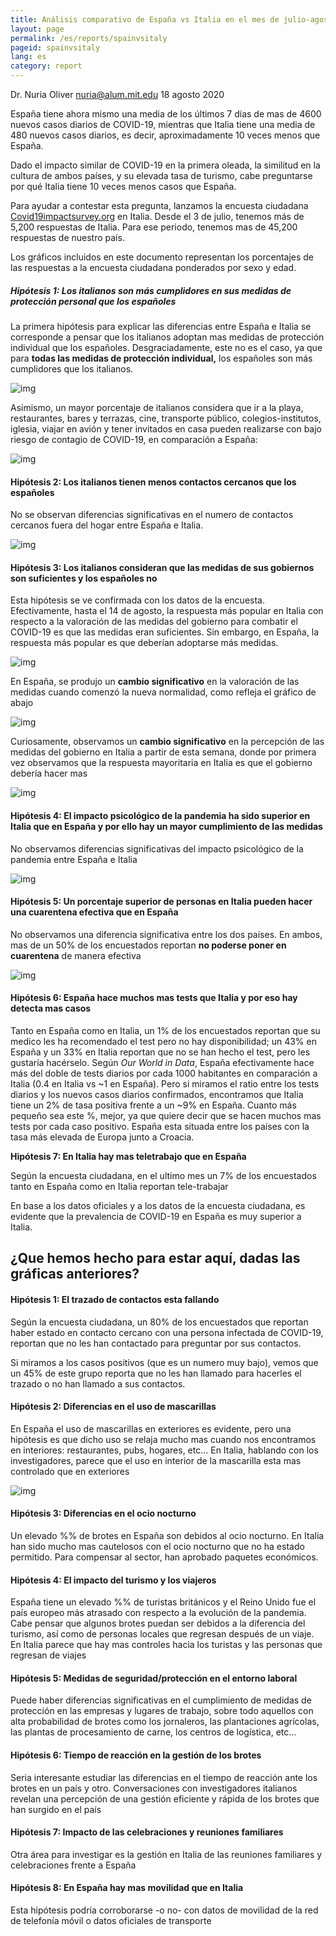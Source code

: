 ```yaml
---
title: Análisis comparativo de España vs Italia en el mes de julio-agosto 2020 con respecto a los casos de COVID-19
layout: page
permalink: /es/reports/spainvsitaly
pageid: spainvsitaly
lang: es
category: report
---
```


Dr. Nuria Oliver
nuria@alum.mit.edu
18 agosto 2020

España tiene ahora mismo una media de los últimos 7 días de mas de 4600 nuevos casos diarios de COVID-19, mientras que Italia tiene una media de 480 nuevos casos diarios, es decir, aproximadamente 10 veces menos que España. 

Dado el impacto similar de COVID-19 en la primera oleada, la similitud en la cultura de ambos países, y su elevada tasa de turismo, cabe preguntarse por qué Italia tiene 10 veces menos casos que España. 

Para ayudar a contestar esta pregunta, lanzamos la encuesta ciudadana [Covid19impactsurvey.org](https://covid19impactsurvey.org/) en Italia. Desde el 3 de julio, tenemos más de 5,200 respuestas de Italia. Para ese periodo, tenemos mas de 45,200 respuestas de nuestro país. 

Los gráficos incluidos en este documento representan los porcentajes de las respuestas a la encuesta ciudadana ponderados por sexo y edad. 

##### Hipótesis 1: Los italianos son más cumplidores en sus medidas de protección personal que los españoles

La primera hipótesis para explicar las diferencias entre España e Italia se corresponde a pensar que los italianos adoptan mas medidas de protección individual que los españoles. Desgraciadamente, este no es el caso, ya que para **todas las medidas de protección individual,** los españoles son más cumplidores que los italianos. 

![img](SpainVsItaly.assets/clip_image002.png)

Asimismo, un mayor porcentaje de italianos considera que ir a la playa, restaurantes, bares y terrazas, cine, transporte público, colegios-institutos, iglesia, viajar en avión y tener invitados en casa pueden realizarse con bajo riesgo de contagio de COVID-19, en comparación a España: 

![img](SpainVsItaly.assets/clip_image004.png)

 

#### Hipótesis 2: Los italianos tienen menos contactos cercanos que los españoles 

No se observan diferencias significativas en el numero de contactos cercanos fuera del hogar entre España e Italia. 

![img](SpainVsItaly.assets/clip_image006.png)

#### Hipótesis 3: Los italianos consideran que las medidas de sus gobiernos son suficientes y los españoles no

Esta hipótesis se ve confirmada con los datos de la encuesta. Efectivamente, hasta el 14 de agosto, la respuesta más popular en Italia con respecto a la valoración de las medidas del gobierno para combatir el COVID-19 es que las medidas eran suficientes. Sin embargo, en España, la respuesta más popular es que deberían adoptarse más medidas. 

![img](SpainVsItaly.assets/clip_image008.png)

En España, se produjo un **cambio significativo** en la valoración de las medidas cuando comenzó la nueva normalidad, como refleja el gráfico de abajo

![img](SpainVsItaly.assets/clip_image010.png)

Curiosamente, observamos un **cambio significativo** en la percepción de las medidas del gobierno en Italia a partir de esta semana, donde por primera vez observamos que la respuesta mayoritaria en Italia es que el gobierno debería hacer mas 

![img](SpainVsItaly.assets/clip_image012.png)

#### Hipótesis 4: El impacto psicológico de la pandemia ha sido superior en Italia que en España y por ello hay un mayor cumplimiento de las medidas 

No observamos diferencias significativas del impacto psicológico de la pandemia entre España e Italia

![img](SpainVsItaly.assets/clip_image014.png)

####  **Hipótesis 5: Un porcentaje superior de personas en Italia pueden hacer una cuarentena efectiva que en España**

No observamos una diferencia significativa entre los dos países. En ambos, mas de un 50% de los encuestados reportan **no poderse poner en cuarentena** de manera efectiva 

![img](SpainVsItaly.assets/clip_image016.png)

 

#### **Hipótesis 6: España hace muchos mas tests que Italia y por eso hay detecta mas casos** 

Tanto en España como en Italia, un 1% de los encuestados reportan que su medico les ha recomendado el test pero no hay disponibilidad; un 43% en España y un 33% en Italia reportan que no se han hecho el test, pero les gustaría hacérselo. Según *Our World in Data*, España efectivamente hace más del doble de tests diarios por cada 1000 habitantes en comparación a Italia (0.4 en Italia vs ~1 en España). Pero si miramos el ratio entre los tests diarios y los nuevos casos diarios confirmados, encontramos que Italia tiene un 2% de tasa positiva frente a un ~9% en España. Cuanto más pequeño sea este %, mejor, ya que quiere decir que se hacen muchos mas tests por cada caso positivo. España esta situada entre los países con la tasa más elevada de Europa junto a Croacia. 

**Hipótesis 7: En Italia hay mas teletrabajo que en España** 

Según la encuesta ciudadana, en el ultimo mes un 7% de los encuestados tanto en España como en Italia reportan tele-trabajar 

En base a los datos oficiales y a los datos de la encuesta ciudadana, es evidente que la prevalencia de COVID-19 en España es muy superior a Italia.

## ¿Que hemos hecho para estar aquí, dadas las gráficas anteriores? 

####  **Hipótesis 1: El trazado de contactos esta fallando** 

Según la encuesta ciudadana, un 80% de los encuestados que reportan haber estado en contacto cercano con una persona infectada de COVID-19, reportan que no les han contactado para preguntar por sus contactos. 

Si miramos a los casos positivos (que es un numero muy bajo), vemos que un 45% de este grupo reporta que no les han llamado para hacerles el trazado o no han llamado a sus contactos. 

#### **Hipótesis 2: Diferencias en el uso de mascarillas** 

En España el uso de mascarillas en exteriores es evidente, pero una hipótesis es que dicho uso se relaja mucho mas cuando nos encontramos en interiores: restaurantes, pubs, hogares, etc… En Italia, hablando con los investigadores, parece que el uso en interior de la mascarilla esta mas controlado que en exteriores 

![img](SpainVsItaly.assets/clip_image018.png)

#### **Hipótesis 3: Diferencias en el ocio nocturno**

Un elevado %% de brotes en España son debidos al ocio nocturno. En Italia han sido mucho mas cautelosos con el ocio nocturno que no ha estado permitido. Para compensar al sector, han aprobado paquetes económicos. 

#### **Hipótesis 4: El impacto del turismo y los viajeros** 

España tiene un elevado %% de turistas británicos y el Reino Unido fue el país europeo más atrasado con respecto a la evolución de la pandemia. Cabe pensar que algunos brotes puedan ser debidos a la diferencia del turismo, así como de personas locales que regresan después de un viaje. En Italia parece que hay mas controles hacia los turistas y las personas que regresan de viajes 

#### **Hipótesis 5: Medidas de seguridad/protección en el entorno laboral**  

Puede haber diferencias significativas en el cumplimiento de medidas de protección en las empresas y lugares de trabajo, sobre todo aquellos con alta probabilidad de brotes como los jornaleros, las plantaciones agrícolas, las plantas de procesamiento de carne, los centros de logística, etc… 

#### **Hipótesis 6: Tiempo de reacción en la gestión de los brotes** 

Seria interesante estudiar las diferencias en el tiempo de reacción ante los brotes en un país y otro. Conversaciones con investigadores italianos revelan una percepción de una gestión eficiente y rápida de los brotes que han surgido en el país 

#### **Hipótesis 7: Impacto de las celebraciones y reuniones familiares** 

Otra área para investigar es la gestión en Italia de las reuniones familiares y celebraciones frente a España 

#### **Hipótesis 8: En España hay mas movilidad que en Italia** 

Esta hipótesis podría corroborarse -o no- con datos de movilidad de la red de telefonía móvil o datos oficiales de transporte 